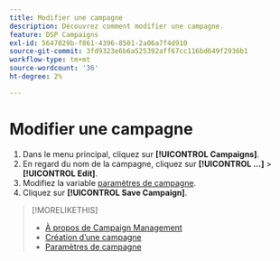 ```yaml
---
title: Modifier une campagne
description: Découvrez comment modifier une campagne.
feature: DSP Campaigns
exl-id: 5647029b-f861-4396-8501-2a06a7f4d910
source-git-commit: 3fd9323e6b6a525392aff67cc116bd649f2936b1
workflow-type: tm+mt
source-wordcount: '36'
ht-degree: 2%

---
```


# Modifier une campagne

1. Dans le menu principal, cliquez sur **[!UICONTROL Campaigns]**.
1. En regard du nom de la campagne, cliquez sur  **[!UICONTROL ...]** > **[!UICONTROL Edit]**.
1. Modifiez la variable [paramètres de campagne](campaign-settings.md).
1. Cliquez sur **[!UICONTROL Save Campaign]**.

>[!MORELIKETHIS]
>
>* [À propos de Campaign Management](campaign-about.md)
>* [Création d’une campagne](campaign-create.md)
>* [Paramètres de campagne](campaign-settings.md)

